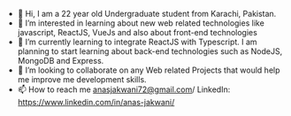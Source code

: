 - 👋 Hi, I am a 22 year old Undergraduate student from Karachi, Pakistan.
- 👀 I’m interested in learning about new web related technologies like javascript, ReactJS, VueJs and also about front-end technologies
- 🌱 I’m currently learning to integrate ReactJS with Typescript. I am planning to start learning about back-end technologies such as NodeJS, MongoDB and Express.
- 💞️ I’m looking to collaborate on any Web related Projects that would help me improve me development skills.
- 📫 How to reach me anasjakwani72@gmail.com/ LinkedIn: https://www.linkedin.com/in/anas-jakwani/ 
